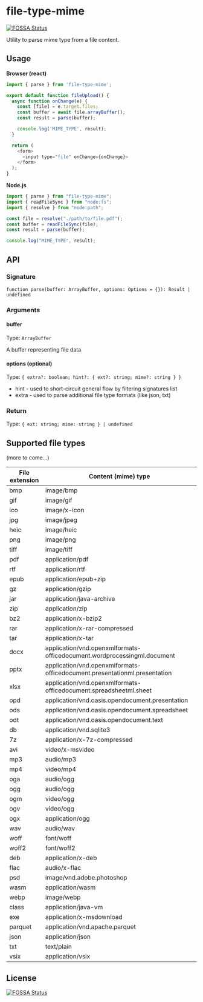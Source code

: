 # file-type-mime

[![FOSSA Status](https://app.fossa.com/api/projects/git%2Bgithub.com%2Fredmundas%2Ffile-type-mime.svg?type=shield)](https://app.fossa.com/projects/git%2Bgithub.com%2Fredmundas%2Ffile-type-mime?ref=badge_shield)

Utility to parse mime type from a file content.

## Usage

**Browser (react)**

```javascript
import { parse } from 'file-type-mime';

export default function fileUpload() {
  async function onChange(e) {
    const [file] = e.target.files;
    const buffer = await file.arrayBuffer();
    const result = parse(buffer);

    console.log('MIME_TYPE', result);
  }

  return (
    <form>
      <input type="file" onChange={onChange}>
    </form>
  );
}
```

**Node.js**

```javascript
import { parse } from "file-type-mime";
import { readFileSync } from "node:fs";
import { resolve } from "node:path";

const file = resolve("./path/to/file.pdf");
const buffer = readFileSync(file);
const result = parse(buffer);

console.log("MIME_TYPE", result);
```

## API

### Signature

`function parse(buffer: ArrayBuffer, options: Options = {}): Result | undefined`

### Arguments

#### buffer

Type: `ArrayBuffer`

A buffer representing file data

#### options (optional)

Type: `{ extra?: boolean; hint?: { ext?: string; mime?: string } }`

- hint - used to short-circuit general flow by filtering signatures list
- extra - used to parse additional file type formats (like json, txt)

### Return

Type: `{ ext: string; mime: string } | undefined`

## Supported file types

(more to come...)

| File extension | Content (mime) type                                                       |
| -------------- | ------------------------------------------------------------------------- |
| bmp            | image/bmp                                                                 |
| gif            | image/gif                                                                 |
| ico            | image/x-icon                                                              |
| jpg            | image/jpeg                                                                |
| heic           | image/heic                                                                |
| png            | image/png                                                                 |
| tiff           | image/tiff                                                                |
| pdf            | application/pdf                                                           |
| rtf            | application/rtf                                                           |
| epub           | application/epub+zip                                                      |
| gz             | application/gzip                                                          |
| jar            | application/java-archive                                                  |
| zip            | application/zip                                                           |
| bz2            | application/x-bzip2                                                       |
| rar            | application/x-rar-compressed                                              |
| tar            | application/x-tar                                                         |
| docx           | application/vnd.openxmlformats-officedocument.wordprocessingml.document   |
| pptx           | application/vnd.openxmlformats-officedocument.presentationml.presentation |
| xlsx           | application/vnd.openxmlformats-officedocument.spreadsheetml.sheet         |
| opd            | application/vnd.oasis.opendocument.presentation                           |
| ods            | application/vnd.oasis.opendocument.spreadsheet                            |
| odt            | application/vnd.oasis.opendocument.text                                   |
| db             | application/vnd.sqlite3                                                   |
| 7z             | application/x-7z-compressed                                               |
| avi            | video/x-msvideo                                                           |
| mp3            | audio/mp3                                                                 |
| mp4            | video/mp4                                                                 |
| oga            | audio/ogg                                                                 |
| ogg            | audio/ogg                                                                 |
| ogm            | video/ogg                                                                 |
| ogv            | video/ogg                                                                 |
| ogx            | application/ogg                                                           |
| wav            | audio/wav                                                                 |
| woff           | font/woff                                                                 |
| woff2          | font/woff2                                                                |
| deb            | application/x-deb                                                         |
| flac           | audio/x-flac                                                              |
| psd            | image/vnd.adobe.photoshop                                                 |
| wasm           | application/wasm                                                          |
| webp           | image/webp                                                                |
| class          | application/java-vm                                                       |
| exe            | application/x-msdownload                                                  |
| parquet        | application/vnd.apache.parquet                                            |
| json           | application/json                                                          |
| txt            | text/plain                                                                |
| vsix           | application/vsix                                                          |

## License

[![FOSSA Status](https://app.fossa.com/api/projects/git%2Bgithub.com%2Fredmundas%2Ffile-type-mime.svg?type=large)](https://app.fossa.com/projects/git%2Bgithub.com%2Fredmundas%2Ffile-type-mime?ref=badge_large)
